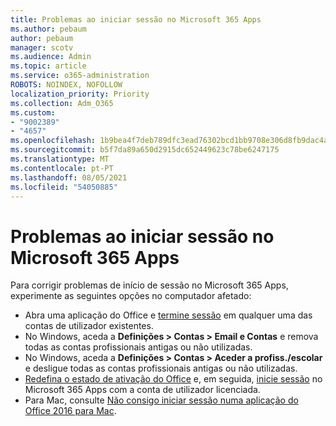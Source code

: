 ```yaml
---
title: Problemas ao iniciar sessão no Microsoft 365 Apps
ms.author: pebaum
author: pebaum
manager: scotv
ms.audience: Admin
ms.topic: article
ms.service: o365-administration
ROBOTS: NOINDEX, NOFOLLOW
localization_priority: Priority
ms.collection: Adm_O365
ms.custom:
- "9002389"
- "4657"
ms.openlocfilehash: 1b9bea4f7deb789dfc3ead76302bcd1bb9708e306d8fb9dac4a9e7b8631bf9ed
ms.sourcegitcommit: b5f7da89a650d2915dc652449623c78be6247175
ms.translationtype: MT
ms.contentlocale: pt-PT
ms.lasthandoff: 08/05/2021
ms.locfileid: "54050885"
---
```

# <a name="issues-signing-into-microsoft-365-apps"></a>Problemas ao iniciar sessão no Microsoft 365 Apps

Para corrigir problemas de início de sessão no Microsoft 365 Apps, experimente as seguintes opções no computador afetado:

- Abra uma aplicação do Office e [termine sessão](https://go.microsoft.com/fwlink/?linkid=2114082) em qualquer uma das contas de utilizador existentes.
- No Windows, aceda a **Definições > Contas > Email e Contas** e remova todas as contas profissionais antigas ou não utilizadas.
- No Windows, aceda a **Definições > Contas > Aceder a profiss./escolar** e desligue todas as contas profissionais antigas ou não utilizadas.
- [Redefina o estado de ativação do Office](https://docs.microsoft.com/office365/troubleshoot/activation/reset-office-365-proplus-activation-state) e, em seguida, [inicie sessão](https://support.office.com/article/sign-in-to-office-b9582171-fd1f-4284-9846-bdd72bb28426) no Microsoft 365 Apps com a conta de utilizador licenciada.
- Para Mac, consulte [Não consigo iniciar sessão numa aplicação do Office 2016 para Mac](https://docs.microsoft.com/office365/troubleshoot/authentication/sign-in-to-office-2016-for-mac-fail).
